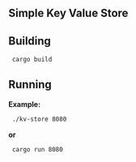 ## Simple Key Value Store

## Building 

```bash 
 cargo build 
```
## Running 
**Example:** 
```bash
 ./kv-store 8080
```
 **or**

``` bash
 cargo run 8080